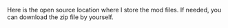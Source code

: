 Here is the open source location where I store the mod files. If needed, you can download the zip file by yourself.
